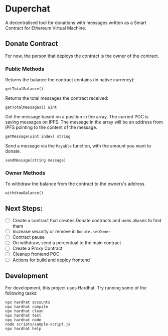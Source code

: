 # Duperchat

A decentralised tool for donations with messages written as a Smart Contract for Ethereum Virtual Machine.

## Donate Contract

For now, the person that deploys the contract is the owner of the contract.

### Public Methods

Returns the balance the contract contains (in native currency):
```
getTotalBalance()
```

Returns the total messages the contract received:
```
getTotalMessages() uint
```

Get the message based on a position in the array.
The current POC is saving messages on IPFS.
The message in the array will be an address from IPFS pointing to the content of the message.

```
getMessage(uint index) string
```

Send a message via the `Payable` function, with the amount you want to donate.
```
sendMessage(string message)
```

### Owner Methods

To withdraw the balance from the contract to the owners's address
```
withdrawBalance()
```

## Next Steps:

- [ ] Create a contract that creates Donate contracts and uses aliases to find them
- [ ] Increase security or remove in `Donate.setOwner`
- [ ] Contract pause
- [ ] On withdraw, send a percentual to the main contract
- [ ] Create a Proxy Contract
- [ ] Cleanup frontend POC
- [ ] Actions for build and deploy frontend

## Development

For development, this project uses Hardhat.
Try running some of the following tasks:

```shell
npx hardhat accounts
npx hardhat compile
npx hardhat clean
npx hardhat test
npx hardhat node
node scripts/sample-script.js
npx hardhat help
```
